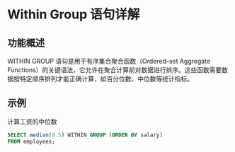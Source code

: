 # Within Group 语句详解

## 功能概述
WITHIN GROUP 语句是用于有序集合聚合函数（Ordered-set Aggregate Functions）的关键语法，它允许在聚合计算前对数据进行排序。这些函数需要数据按特定顺序排列才能正确计算，如百分位数、中位数等统计指标。

## 示例

计算工资的中位数

```sql
SELECT median(0.5) WITHIN GROUP (ORDER BY salary)
FROM employees;
```
